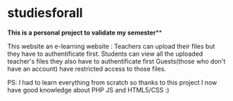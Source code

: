 # studiesforall
****This is a personal project to validate my semester******

This website an e-learning website : 
Teachers can upload their files but they have to authentificate first.
Students can view all the uploaded teacher's files they also have to authentificate first
Guests(those who don't have an account) have restricted access to those files.


PS: I had to learn everything from scratch so thanks to this project I now have good knowledge about PHP JS and HTML5/CSS :)
